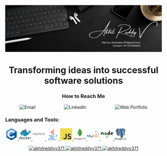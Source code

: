 <marquee behavior="scroll" direction="left">
  <h1 align="center">Hi 👋, I'm Akhil Reddy V</h1>
</marquee>

![Design and Development](https://github.com/Akhilreddyv371/akhilreddyv371/blob/Master/Black_Elegant1.png)

## <h1 align="center">Transforming ideas into successful software solutions</h1>


<h3 style="text-align: center;">How to Reach Me</h2>
<div style="display: flex; justify-content: space-around; align-items: center;">
  <!-- Email Icon -->
  <a href="mailto:akhilreddyv371@gmail.com" style="text-decoration: none; color: inherit;" target="_blank">
    <img src="https://img.icons8.com/ios-filled/50/4a90e2/email.png" alt="Email" style="width: 40px; height: 40px; margin: 0 15px;">
  </a>

  <!-- LinkedIn Icon -->
  <a href="https://www.linkedin.com/in/akhil-reddy-v-b731b1137/" style="text-decoration: none; color: inherit;" target="_blank">
    <img src="https://img.icons8.com/ios-filled/50/0077b5/linkedin.png" alt="LinkedIn" style="width: 40px; height: 40px; margin: 0 15px;">
  </a>

  <!-- Web Portfolio Icon -->
  <a href="https://akhilreddyv.netlify.app/" style="text-decoration: none; color: inherit;" target="_blank">
    <img src="https://img.icons8.com/ios-filled/50/fa314a/domain.png" alt="Web Portfolio" style="width: 40px; height: 40px; margin: 0 15px;">
  </a>
</div>


<p align="left">
</p>

<h3 align="left">Languages and Tools:</h3>
<p align="left"> <a href="https://www.cprogramming.com/" target="_blank" rel="noreferrer"> <img src="https://raw.githubusercontent.com/devicons/devicon/master/icons/c/c-original.svg" alt="c" width="40" height="40"/> </a> <a href="https://www.docker.com/" target="_blank" rel="noreferrer"> <img src="https://raw.githubusercontent.com/devicons/devicon/master/icons/docker/docker-original-wordmark.svg" alt="docker" width="40" height="40"/> </a> <a href="https://expressjs.com" target="_blank" rel="noreferrer"> <img src="https://raw.githubusercontent.com/devicons/devicon/master/icons/express/express-original-wordmark.svg" alt="express" width="40" height="40"/> </a> <a href="https://www.java.com" target="_blank" rel="noreferrer"> <img src="https://raw.githubusercontent.com/devicons/devicon/master/icons/java/java-original.svg" alt="java" width="40" height="40"/> </a> <a href="https://developer.mozilla.org/en-US/docs/Web/JavaScript" target="_blank" rel="noreferrer"> <img src="https://raw.githubusercontent.com/devicons/devicon/master/icons/javascript/javascript-original.svg" alt="javascript" width="40" height="40"/> </a> <a href="https://www.mongodb.com/" target="_blank" rel="noreferrer"> <img src="https://raw.githubusercontent.com/devicons/devicon/master/icons/mongodb/mongodb-original-wordmark.svg" alt="mongodb" width="40" height="40"/> </a> <a href="https://www.mysql.com/" target="_blank" rel="noreferrer"> <img src="https://raw.githubusercontent.com/devicons/devicon/master/icons/mysql/mysql-original-wordmark.svg" alt="mysql" width="40" height="40"/> </a> <a href="https://nodejs.org" target="_blank" rel="noreferrer"> <img src="https://raw.githubusercontent.com/devicons/devicon/master/icons/nodejs/nodejs-original-wordmark.svg" alt="nodejs" width="40" height="40"/> </a> <a href="https://www.postgresql.org" target="_blank" rel="noreferrer"> <img src="https://raw.githubusercontent.com/devicons/devicon/master/icons/postgresql/postgresql-original-wordmark.svg" alt="postgresql" width="40" height="40"/> </a> <a href="https://www.python.org" target="_blank" rel="noreferrer">

<div style="display: flex; justify-content: space-around; align-items: center;">
  <img style="width: 33%; height:100%;" src="https://github-readme-stats.vercel.app/api/top-langs?username=akhilreddyv371&show_icons=true&locale=en&layout=compact" alt="akhilreddyv371" />
  <img style="width: 33%; height:100%;" src="https://github-readme-stats.vercel.app/api?username=akhilreddyv371&show_icons=true&locale=en" alt="akhilreddyv371" />
  <img style="width: 33%; height:100%;" src="https://github-readme-streak-stats.herokuapp.com/?user=akhilreddyv371&" alt="akhilreddyv371" />
</div>



  
